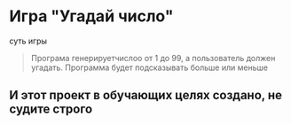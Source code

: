 # Игра "Угадай число"

суть игры 
> Програма генерируетчислоо от 1 до 99, а пользователь должен угадать.
Программа будет подсказывать больше или меньше

## И этот проект в обучающих целях создано, не судите строго
